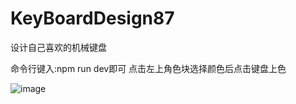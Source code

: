 # KeyBoardDesign87
设计自己喜欢的机械键盘

命令行键入:npm run dev即可
点击左上角色块选择颜色后点击键盘上色

![image](https://github.com/ButBueatiful/dotvim/raw/master/screenshots/vim-screenshot.jpg)